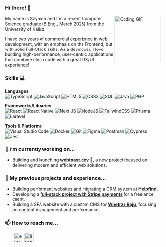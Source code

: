 ### Hi there! 👋
<img align="right" height="150" src="https://media3.giphy.com/media/v1.Y2lkPTc5MGI3NjExOTJpMHA0NmN4bDhkOWFtdzFtcGZldmw2aDBsZjU4aTFhNm53eW45cCZlcD12MV9pbnRlcm5hbF9naWZfYnlfaWQmY3Q9cw/QpXG2TEd8wUA8/giphy.gif" alt="Coding GIF" />
My name is Szymon and I'm a recent Computer Science graduate (B.Eng., March 2025) from the University of Kalisz.

I have two years of commercial experience in web development, with an emphasis on the Frontend, but with solid Full-Stack skills. As a developer, I love building high-performance, user-centric applications that combine clean code with a great UX/UI experience!

### Skills 💻
**Languages**&nbsp;&nbsp;&nbsp;&nbsp;&nbsp;&nbsp;&nbsp;&nbsp;&nbsp;&nbsp;&nbsp;&nbsp;&nbsp;&nbsp;&nbsp;&nbsp;&nbsp;&nbsp;&nbsp;&nbsp;&nbsp;&nbsp;&nbsp;&nbsp;
<br />
![TypeScript](https://img.shields.io/badge/typescript-%23007ACC.svg?style=for-the-badge&logo=typescript&logoColor=white)
![JavaScript](https://img.shields.io/badge/javascript-%23323330.svg?style=for-the-badge&logo=javascript&logoColor=%23F7DF1E)
![HTML5](https://img.shields.io/badge/html5-%23E34F26.svg?style=for-the-badge&logo=html5&logoColor=white)
![CSS3](https://img.shields.io/badge/css3-%231572B6.svg?style=for-the-badge&logo=css3&logoColor=white)
![SQL](https://img.shields.io/badge/sql-%23025E8C.svg?style=for-the-badge&logo=postgresql&logoColor=white)
![Java](https://img.shields.io/badge/java-%23ED8B00.svg?style=for-the-badge&logo=openjdk&logoColor=white)
![PHP](https://img.shields.io/badge/php-%23777BB4.svg?style=for-the-badge&logo=php&logoColor=white)

**Frameworks/Libraries**&nbsp;&nbsp;&nbsp;&nbsp;&nbsp;&nbsp;
<br />
![React](https://img.shields.io/badge/react-%2320232a.svg?style=for-the-badge&logo=react&logoColor=%2361DAFB)
![React Native](https://img.shields.io/badge/react_native-%2320232a.svg?style=for-the-badge&logo=react&logoColor=%2361DAFB)
![Next JS](https://img.shields.io/badge/Next-black?style=for-the-badge&logo=next.js&logoColor=white)
![NodeJS](https://img.shields.io/badge/node.js-6DA55F?style=for-the-badge&logo=node.js&logoColor=white)
![TailwindCSS](https://img.shields.io/badge/tailwindcss-%2338B2AC.svg?style=for-the-badge&logo=tailwind-css&logoColor=white)
![Prisma](https://img.shields.io/badge/Prisma-3982CE?style=for-the-badge&logo=Prisma&logoColor=white)
![Laravel](https://img.shields.io/badge/laravel-%23FF2D20.svg?style=for-the-badge&logo=laravel&logoColor=white)

**Tools & Platforms**&nbsp;&nbsp;&nbsp;&nbsp;&nbsp;&nbsp;&nbsp;&nbsp;&nbsp;&nbsp;&nbsp;&nbsp;&nbsp;&nbsp;&nbsp;&nbsp;&nbsp;&nbsp;&nbsp;&nbsp;
<br />
![Visual Studio Code](https://img.shields.io/badge/Visual%20Studio%20Code-0078d7.svg?style=for-the-badge&logo=visual-studio-code&logoColor=white)
![Docker](https://img.shields.io/badge/docker-%230db7ed.svg?style=for-the-badge&logo=docker&logoColor=white)
![Git](https://img.shields.io/badge/git-%23F05033.svg?style=for-the-badge&logo=git&logoColor=white)
![Figma](https://img.shields.io/badge/figma-%23F24E1E.svg?style=for-the-badge&logo=figma&logoColor=white)
![Postman](https://img.shields.io/badge/Postman-FF6C37?style=for-the-badge&logo=postman&logoColor=white)
![Cypress](https://img.shields.io/badge/-cypress-%23E5E5E5?style=for-the-badge&logo=cypress&logoColor=058a5e)
![Jest](https://img.shields.io/badge/-jest-%23C21325?style=for-the-badge&logo=jest&logoColor=white)

### 🔭 I’m currently working on...
* Building and launching **[webtoast.dev](https://webtoast.dev)** 🍞, a new project focused on delivering modern and efficient web solutions.

### 👯 My previous projects and experience...
* Building performant websites and migrating a CRM system at **[Helpfind](https://helpfind.pl)**.
* Developing a **[full-stack project with Stripe payments](https://bnp.global)** for a freelance client.
* Building a SPA website with a custom CMS for **[Wnetrze Raju](https://wnetrze-raju.vercel.app)**, focusing on content management and performance.

### 📫 How to reach me...
&nbsp;&nbsp;&nbsp;&nbsp;&nbsp;&nbsp;
<a href="mailto:szymongrzesiak.work@gmail.com"><img width=30 src="https://img.icons8.com/color/96/000000/gmail.png" alt="email"/></a>
<a href="https://www.linkedin.com/in/szymongrzesiak/"><img width=30 src="https://img.icons8.com/color/96/000000/linkedin.png" alt="linkedin"/></a>
